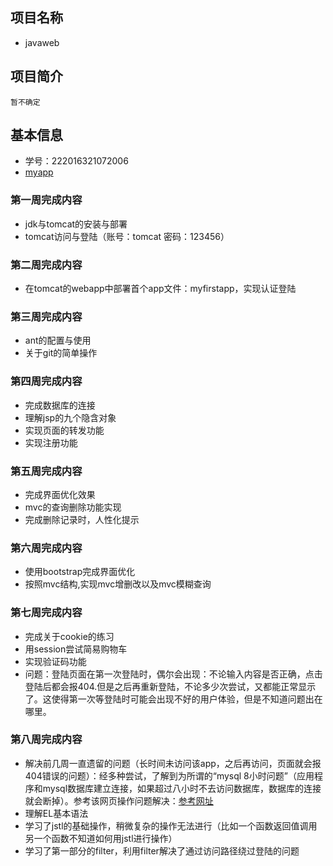 ## 项目名称
 * javaweb
 
## 项目简介
    暂不确定
## 基本信息
 * 学号：222016321072006
 * [myapp](http://39.108.101.62/demo2/)
### 第一周完成内容
 * jdk与tomcat的安装与部署
 * tomcat访问与登陆（账号：tomcat 密码：123456）
### 第二周完成内容
 * 在tomcat的webapp中部署首个app文件：myfirstapp，实现认证登陆
### 第三周完成内容
 * ant的配置与使用
 * 关于git的简单操作
### 第四周完成内容
 * 完成数据库的连接 
 * 理解jsp的九个隐含对象
 * 实现页面的转发功能
 * 实现注册功能
### 第五周完成内容
 * 完成界面优化效果
 * mvc的查询删除功能实现
 * 完成删除记录时，人性化提示
### 第六周完成内容
 * 使用bootstrap完成界面优化
 * 按照mvc结构,实现mvc增删改以及mvc模糊查询
### 第七周完成内容
 * 完成关于cookie的练习
 * 用session尝试简易购物车
 * 实现验证码功能
 * 问题：登陆页面在第一次登陆时，偶尔会出现：不论输入内容是否正确，点击登陆后都会报404.但是之后再重新登陆，不论多少次尝试，又都能正常显示了。这使得第一次等登陆时可能会出现不好的用户体验，但是不知道问题出在哪里。
### 第八周完成内容
 * 解决前几周一直遗留的问题（长时间未访问该app，之后再访问，页面就会报404错误的问题）：经多种尝试，了解到为所谓的“mysql 8小时问题”（应用程序和mysql数据库建立连接，如果超过八小时不去访问数据库，数据库的连接就会断掉）。参考该网页操作问题解决：[参考网址](https://blog.csdn.net/frankcheng5143/article/details/50589264)
 * 理解EL基本语法
 * 学习了jstl的基础操作，稍微复杂的操作无法进行（比如一个函数返回值调用另一个函数不知道如何用jstl进行操作）
 * 学习了第一部分的filter，利用filter解决了通过访问路径绕过登陆的问题

